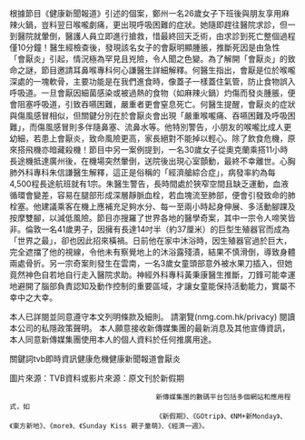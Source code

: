 根據節目《健康新聞報道》引述的個案，鄭州一名26歲女子下班後與朋友享用麻辣火鍋，豈料翌日喉嚨劇痛，更出現呼吸困難的症狀。她隨即趕往醫院求診，但一到醫院就暈倒，醫護人員立即進行搶救，惜最終回天乏術，由求診到死亡整個過程僅10分鐘！醫生經檢查後，發現該名女子的會厭明顯腫脹，推斷死因是由急性「會厭炎」引起，情況極為罕見且兇險，令人聞之色變。為了解開「會厭炎」的致命之謎，節目邀請耳鼻喉專科何心謙醫生詳細解釋。何醫生指出，會厭是位於喉嚨深處的一塊軟骨，主要功能是在我們進食時，像蓋子一樣蓋住氣管，防止食物誤入呼吸道。一旦會厭因細菌感染或被過熱的食物（如麻辣火鍋）灼傷而發炎腫脹，便會阻塞呼吸道，引致吞嚥困難，嚴重者更會窒息死亡。何醫生提醒，會厭炎的症狀與傷風感冒相似，但關鍵分別在於會厭炎會出現「嚴重喉嚨痛、吞嚥困難及呼吸困難」，而傷風感冒則多伴隨鼻塞、流鼻水等。他特別警告，小朋友的喉嚨比成人更幼細，若患上會厭炎，致命風險更高，家長絕對不能掉以輕心。除了飲食危機，原來搭飛機亦暗藏殺機！節目中另一案例提到，一名30歲女子從奧克蘭乘搭11小時長途機抵達廣州後，在機場突然暈倒，送院後出現心室顫動，最終不幸離世。心胸肺外科專科朱信謙醫生解釋，這正是俗稱的「經濟艙綜合症」，病發率約為每4,500程長途航班就有1宗。朱醫生警告，長時間處於狹窄空間且缺乏運動，血液循環會變差，容易在腿部形成深層靜脈血栓，若血塊流至肺部，便會引發致命的肺栓塞。他建議乘客在機上應補充足夠水分、每一至兩小時起身伸展、多活動腳踝及按摩雙腳，以減低風險。節目亦搜羅了世界各地的醫學奇案，其中一宗令人啼笑皆非。倫敦一名41歲男子，因擁有長達14吋半（約37厘米）的巨型生殖器官而成為「世界之最」，卻也因此招來橫禍。日前他在家中沐浴時，因生殖器官過於巨大，完全遮擋了他的視線，令他未有察覺地上的沐浴露殘漬，結果不慎滑倒，導致身體兩處骨折。另一宗奇案則發生在雲南，一名3歲女童頭部意外被水果刀插入，但她竟然神色自若地自行走入醫院求助。神經外科專科黃秉康醫生推斷，刀鋒可能幸運地避開了腦部負責認知及動作控制的重要區域，才讓女童能保持活動能力，實屬不幸中之大幸。



本人已詳閱並同意遵守本文列明條款及細則。 請瀏覽(nmg.com.hk/privacy) 閱讀本公司的私隱政策聲明。
本人願意接收新傳媒集團的最新消息及其他宣傳資訊，本人同意新傳媒集團使用本人的個人資料於任何推廣用途。


關鍵詞tvb即時資訊健康危機健康新聞報道會厭炎


圖片來源：TVB資料或影片來源：原文刊於新假期




                                        新傳媒集團的數碼平台包括多個網站和應用程式，如
                                        《新假期》、《GOtrip》、《NM+新Monday》、《東方新地》、《more》、《Sunday Kiss 親子童萌》、《經濟一週》。
                                    
